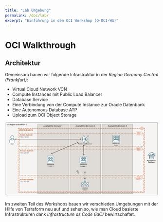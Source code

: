 ```yaml
---
title: "Lab Umgebung"
permalink: /doc/lab/
excerpt: "Einführung in den OCI Workshop (O-OCI-WS)"
---
```

<!-- markdownlint-disable MD013 -->
<!-- markdownlint-disable MD025 -->
<!-- markdownlint-configure-file { "MD024":{"allow_different_nesting": true }} -->

# OCI Walkthrough
<!-- markdownlint-disable MD041 -->
<!-- markdownlint-disable MD051 -->
## Architektur

Gemeinsam bauen wir folgende Infrastruktur in der *Region Germany Central (Frankfurt)*:

- Virtual Cloud Network VCN
- Compute Instances mit Public Load Balancer
- Database Service
- Eine Verbindung von der Compute Instance zur Oracle Datenbank
- Eine Autonomous Database ATP
- Upload zum OCI Object Storage

![DOAG 2022 Architektur](../images/0x01-01-architecture.png)

Im zweiten Teil des Workshops bauen wir verschieden Umgebungen mit der Hilfe von
Terraform neu auf und sehen so, wie man Cloud basierte Infrastrukturen dank
*Infrastructure as Code (IaC)* bewirtschaftet.

